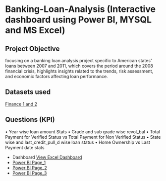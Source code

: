 # Banking-Loan-Analysis (Interactive dashboard using Power BI, MYSQL and MS Excel)
## Project Objective 
focusing on a banking loan analysis project specific to American states' loans between 2007 and 2011, which covers the period around the 2008 financial crisis, highlights insights related to the trends, risk assessment, and economic factors affecting loan performance.
## Datasets used 
<a href=https://github.com/Prasannazade07/Banking-Loan-Analysis-Report/blob/main/Bank_Analytics_Dashboard.xlsx>Finance 1 and 2</a> 
## Questions (KPI)
•	Year wise loan amount Stats
•	Grade and sub grade wise revol_bal
•	Total Payment for Verified Status vs Total Payment for Non Verified Status
•	State wise and last_credit_pull_d wise loan status
•	Home Ownership vs Last Payment date stats

-	Dashboard  <a href=https://github.com/Prasannazade07/Banking-Loan-Analysis-Report/blob/main/Excel%20dashboard.png> View Excel Dashboard </a>
-	<a href=https://github.com/Prasannazade07/Banking-Loan-Analysis-Report/blob/main/powerbi%20report%201.png> Power BI Page_1</a>
-	<a href=https://github.com/Prasannazade07/Banking-Loan-Analysis-Report/blob/main/powerbi%20report%202.png> Power BI Page_2</a>
-	<a href=https://github.com/Prasannazade07/Banking-Loan-Analysis-Report/blob/main/powerbi%20report3.png> Power BI Page_3</a>

